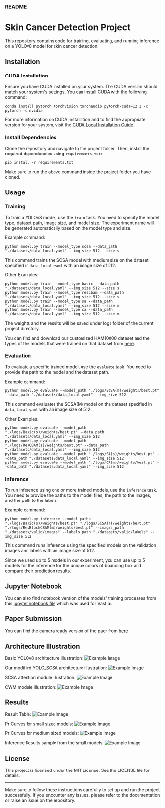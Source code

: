 ### README

# Skin Cancer Detection Project

This repository contains code for training, evaluating, and running inference on a YOLOv8 model for skin cancer detection.

## Installation

### CUDA Installation

Ensure you have CUDA installed on your system. The CUDA version should match your system's settings. You can install CUDA with the following command:

```
conda install pytorch torchvision torchaudio pytorch-cuda=12.1 -c pytorch -c nvidia
```


For more information on CUDA installation and to find the appropriate version for your system, visit the [CUDA Local Installation Guide](https://pytorch.org/get-started/locally/).

### Install Dependencies

Clone the repository and navigate to the project folder. Then, install the required dependencies using `requirements.txt`:

```
pip install -r requirements.txt
```


Make sure to run the above command inside the project folder you have cloned.

## Usage

### Training

To train a YOLOv8 model, use the `train` task. You need to specify the model type, dataset path, image size, and model size. The experiment name will be generated automatically based on the model type and size.

Example command:
```
python model.py train --model_type scsa --data_path "./datasets/data_local.yaml" --img_size 512 --size s
```
This command trains the SCSA model with medium size on the dataset specified in `data_local.yaml` with an image size of 512.

Other Examples:
```
python model.py train --model_type basic --data_path "./datasets/data_local.yaml" --img_size 512 --size s
python model.py train --model_type rescbam --data_path "./datasets/data_local.yaml" --img_size 512 --size s
python model.py train --model_type sa --data_path "./datasets/data_local.yaml" --img_size 512 --size m
python model.py train --model_type ca --data_path "./datasets/data_local.yaml" --img_size 512 --size m
```
The weights and the results will be saved under logs folder of the current project directory.

You can find and download our customized HAM10000 dataset and the types of the models that were trained on that dataset from [here](https://drive.google.com/drive/folders/17glL50zG9XtoJaM6t0cUgPZhdufNYv81?usp=drive_link).

### Evaluation

To evaluate a specific trained model, use the `evaluate` task. You need to provide the path to the model and the dataset path.

Example command:

```
python model.py evaluate --model_path "./logs/SCSA(m)/weights/best.pt" --data_path "./datasets/data_local.yaml" --img_size 512
```

This command evaluates the SCSA(M) model on the dataset specified in `data_local.yaml` with an image size of 512.

Other Examples:
```
python model.py evaluate --model_path "./logs/Basic(s)/weights/best.pt" --data_path "./datasets/data_local.yaml" --img_size 512
python model.py evaluate --model_path "./logs/ResCBAM(s)/weights/best.pt" --data_path "./datasets/data_local.yaml" --img_size 512
python model.py evaluate --model_path "./logs/SA(s)/weights/best.pt" --data_path "./datasets/data_local.yaml" --img_size 512
python model.py evaluate --model_path "./logs/CA(m)/weights/best.pt" --data_path "./datasets/data_local.yaml" --img_size 512
```

### Inference

To run inference using one or more trained models, use the `inference` task. You need to provide the paths to the model files, the path to the images, and the path to the labels.

Example command:

```
python model.py inference --model_paths "./logs/Basic(s)/weights/best.pt" "./logs/SCSA(m)/weights/best.pt" "./logs/ResBlockCBAM(m)/weights/best.pt" --images_path "./datasets/valid/images" --labels_path "./datasets/valid/labels" --img_size 512
```

This command runs inference using the specified models on the validation images and labels with an image size of 512.

Since we used up to 5 models in our experiment, you can use up to 5 models for the inference for the unique colors of bounding box and compare their prediction results.

## Jupyter Notebook

You can also find notebook version of the models' training processes from this [jupyter notebook file](https://github.com/jinyoonok2/YOLO-SCSA/blob/main/vastai_train_yolov8.ipynb) which was used for Vast.ai.

## Paper Submission

You can find the camera ready version of the paer from [here](https://github.com/jinyoonok2/YOLO-SCSA/blob/main/camera-ready-chapter)

## Architecture Illustration

Basic YOLOv8 architecture illustration:
![Example Image](./chapter_figures/basic-yolo.png)

Our modified YOLO_SCSA architecture illustration:
![Example Image](./chapter_figures/scsa-cwm-yolo.png)

SCSA attention module illustration:
![Example Image](./chapter_figures/scsa-attention.png)

CWM module illustration:
![Example Image](./chapter_figures/cwm.png)

## Results

Result Table:
![Example Image](./chapter_figures/results_table.png)

Pr Curves for small sized models:
![Example Image](./chapter_figures/prcurve-small.png)

Pr Curves for medium sized models:
![Example Image](./chapter_figures/prcurve-medium.png)

Inference Results sample from the small models:
![Example Image](./chapter_figures/pred-result-small.png)

## License

This project is licensed under the MIT License. See the LICENSE file for details.

---

Make sure to follow these instructions carefully to set up and run the project successfully. If you encounter any issues, please refer to the documentation or raise an issue on the repository.
